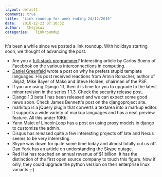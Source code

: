 ```yaml
---
layout: default
comments: true
title:  "Link roundup for week ending 24/12/2010"
date:   2010-12-23 07:10:32
author:   thejaswi
categories:   linkroundup
---
```


It\'s been a while since we posted a link roundup. With holidays
starting soon, we thought of advancing the post.

-   Are you a [full-stack
    programmer](http://www.facebook.com/note.php?note_id=461505383919)?
    Interesting article by Carlos Bueno of Facebook on the various
    interconnections in computing.
-   [Daniel
    Greenfeld](http://pydanny.blogspot.com/2010/12/stupid-template-languages.html)
    wrote a post on why he prefers stupid template languages. His post
    received reactions from Armin Ronacher, author of Jinja2, Mike Bayer
    of Mako and Steve Holden, chairman of the PSF.
-   If you are using Django 1.1, then it is time for you to upgrade to
    the latest minor revision in the series 1.1.3. Check the
    security release post.
-   Django 1.3 beta 1 has been released and we can expect some good news
    soon. Check James Bennett\'s post on the djangoproject site.
-   markitup is a jQuery plugin that converts a textarea into a markup
    editor. It supports a wide variety of markup languages and has a
    neat preview feature. All this under 10Kb.
-   Yann Malet of LincolnLoop has a post on using proxy models in django
    to customize the admin.
-   Disqus has released quite a few interesting projects off late and
    Nexus seems to be very interesting.
-   Skype was down for quite some time today and almost totally cut us
    off. Dan York has an article on understanding the Skype outage.
-   Red Hat has touched an annual revenue of \$1 billion. It has the
    distinction of the first open source company to touch this figure.
    Now if only, they could upgrade the python version on their
    enterprise linux variants ;-)
